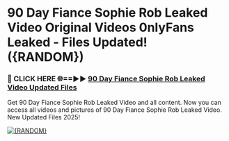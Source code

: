 # 90 Day Fiance Sophie Rob Leaked Video Original Videos 0nlyFans Leaked - Files Updated! ({RANDOM})

<h3>🔴 CLICK HERE 🌐==►► <a href="https://betterlinks.top/A2PfLJ" rel="nofollow">90 Day Fiance Sophie Rob Leaked Video Updated Files</a></h3>

Get 90 Day Fiance Sophie Rob Leaked Video and all content. Now you can access all videos and pictures of 90 Day Fiance Sophie Rob Leaked Video. New Updated Files 2025!

[![{RANDOM}](https://i.imgur.com/ppqm5kG.gif)](https://betterlinks.top/A2PfLJ)